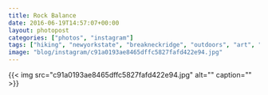 ```yaml
---
title: Rock Balance
date: 2016-06-19T14:57:07+00:00
layout: photopost
categories: ["photos", "instagram"]
tags: ["hiking", "newyorkstate", "breakneckridge", "outdoors", "art", "landscape"]
image: "blog/instagram/c91a0193ae8465dffc5827fafd422e94.jpg"
---
```


{{< img src="c91a0193ae8465dffc5827fafd422e94.jpg" alt="" caption="" >}}



